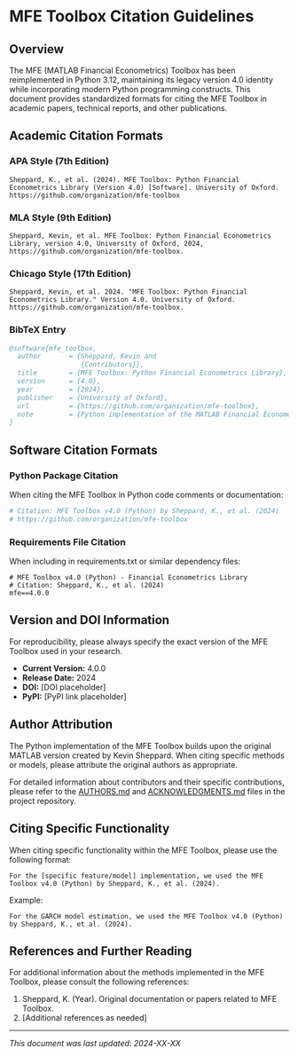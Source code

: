 # MFE Toolbox Citation Guidelines

## Overview

The MFE (MATLAB Financial Econometrics) Toolbox has been reimplemented in Python 3.12, maintaining its legacy version 4.0 identity while incorporating modern Python programming constructs. This document provides standardized formats for citing the MFE Toolbox in academic papers, technical reports, and other publications.

## Academic Citation Formats

### APA Style (7th Edition)
```
Sheppard, K., et al. (2024). MFE Toolbox: Python Financial Econometrics Library (Version 4.0) [Software]. University of Oxford. https://github.com/organization/mfe-toolbox
```

### MLA Style (9th Edition)
```
Sheppard, Kevin, et al. MFE Toolbox: Python Financial Econometrics Library, version 4.0, University of Oxford, 2024, https://github.com/organization/mfe-toolbox.
```

### Chicago Style (17th Edition)
```
Sheppard, Kevin, et al. 2024. "MFE Toolbox: Python Financial Econometrics Library." Version 4.0. University of Oxford. https://github.com/organization/mfe-toolbox.
```

### BibTeX Entry
```bibtex
@software{mfe_toolbox,
  author       = {Sheppard, Kevin and
                  {Contributors}},
  title        = {MFE Toolbox: Python Financial Econometrics Library},
  version      = {4.0},
  year         = {2024},
  publisher    = {University of Oxford},
  url          = {https://github.com/organization/mfe-toolbox},
  note         = {Python implementation of the MATLAB Financial Econometrics Toolbox}
}
```

## Software Citation Formats

### Python Package Citation
When citing the MFE Toolbox in Python code comments or documentation:

```python
# Citation: MFE Toolbox v4.0 (Python) by Sheppard, K., et al. (2024)
# https://github.com/organization/mfe-toolbox
```

### Requirements File Citation
When including in requirements.txt or similar dependency files:

```
# MFE Toolbox v4.0 (Python) - Financial Econometrics Library
# Citation: Sheppard, K., et al. (2024)
mfe==4.0.0
```

## Version and DOI Information

For reproducibility, please always specify the exact version of the MFE Toolbox used in your research.

- **Current Version:** 4.0.0
- **Release Date:** 2024
- **DOI:** [DOI placeholder]
- **PyPI:** [PyPI link placeholder]

## Author Attribution

The Python implementation of the MFE Toolbox builds upon the original MATLAB version created by Kevin Sheppard. When citing specific methods or models, please attribute the original authors as appropriate.

For detailed information about contributors and their specific contributions, please refer to the [AUTHORS.md](AUTHORS.md) and [ACKNOWLEDGMENTS.md](ACKNOWLEDGMENTS.md) files in the project repository.

## Citing Specific Functionality

When citing specific functionality within the MFE Toolbox, please use the following format:

```
For the [specific feature/model] implementation, we used the MFE Toolbox v4.0 (Python) by Sheppard, K., et al. (2024).
```

Example:
```
For the GARCH model estimation, we used the MFE Toolbox v4.0 (Python) by Sheppard, K., et al. (2024).
```

## References and Further Reading

For additional information about the methods implemented in the MFE Toolbox, please consult the following references:

1. Sheppard, K. (Year). Original documentation or papers related to MFE Toolbox.
2. [Additional references as needed]

---

*This document was last updated: 2024-XX-XX*